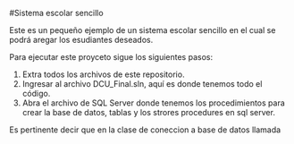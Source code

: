 #Sistema escolar sencillo

Este es un pequeño ejemplo de un sistema escolar sencillo en el cual se podrá aregar los esudiantes deseados.

Para ejecutar este proyceto sigue los siguientes pasos:

1. Extra todos los archivos de este repositorio.
2. Ingresar al archivo DCU_Final.sln, aquí es donde tenemos todo el código.
3. Abra el archivo de SQL Server donde tenemos los procedimientos para crear la base de datos, tablas y los strores procedures en sql server.

Es pertinente decir que en la clase de coneccion a base de datos llamada 


